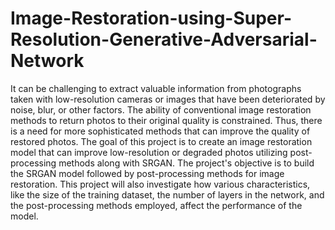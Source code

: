 # Image-Restoration-using-Super-Resolution-Generative-Adversarial-Network
It can be challenging to extract valuable information from photographs taken with low-resolution cameras or images that have been deteriorated by noise, blur, or other factors. The ability of conventional image restoration methods to return photos to their original quality is constrained. Thus, there is a need for more sophisticated methods that can improve the quality of restored photos. The goal of this project is to create an image restoration model that can improve low-resolution or degraded photos utilizing post-processing methods along with SRGAN. The project's objective is to build the SRGAN model followed by post-processing methods for image restoration. This project will also investigate how various characteristics, like the size of the training dataset, the number of layers in the network, and the post-processing methods employed, affect the performance of the model. 
